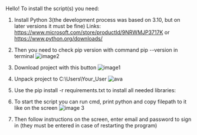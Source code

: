 Hello!
To install the script(s) you need:
1) Install Python 3(the development process was based on 3.10, but on later versions it must be fine)
Links:
    https://www.microsoft.com/store/productId/9NRWMJP3717K or https://www.python.org/downloads/

2) Then you need to check pip version with command pip --version in terminal
    ![image2](https://github.com/verhovenskyivan/Work-Script/assets/105872686/37989b33-26b7-4ed2-bc2a-2a217c5368a5)

3) Download project with this button
    ![image1](https://github.com/verhovenskyivan/Work-Script/assets/105872686/50839742-2587-49a5-ac3d-499bb0b668cb)

4) Unpack project to C:\Users\Your_User
    ![ava](https://github.com/verhovenskyivan/Work-Script/assets/105872686/34571139-c225-41b0-934e-89b9d32ce75a)

5) Use  the pip install -r requirements.txt to install all needed libraries:
   
6) To start the script you can run cmd, print python and copy filepath to it like on the screen 
    ![image 3](https://github.com/verhovenskyivan/Work-Script/assets/105872686/5ade7193-bbd6-4326-8e12-9f25dd27fd7b)

7) Then follow instructions on the screen, enter email and password to sign in (they must be entered in case of restarting the program)
